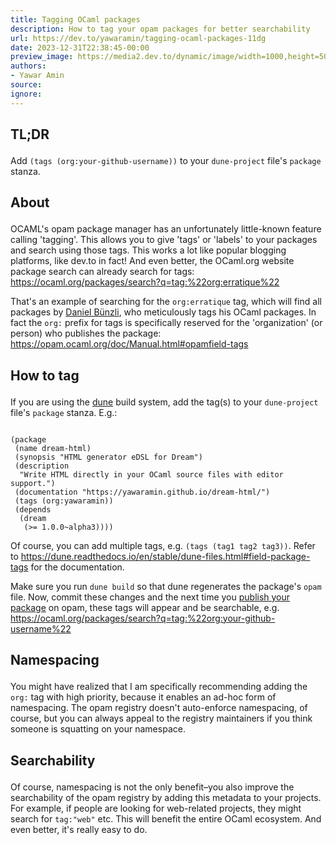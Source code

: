 ```yaml
---
title: Tagging OCaml packages
description: How to tag your opam packages for better searchability
url: https://dev.to/yawaramin/tagging-ocaml-packages-11dg
date: 2023-12-31T22:38:45-00:00
preview_image: https://media2.dev.to/dynamic/image/width=1000,height=500,fit=cover,gravity=auto,format=auto/https%3A%2F%2Fdev-to-uploads.s3.amazonaws.com%2Fuploads%2Farticles%2Frlm1xr347xxtt7q8e04d.png
authors:
- Yawar Amin
source:
ignore:
---
```


<h2>
  
  
  TL;DR
</h2>

<p>Add <code>(tags (org:your-github-username))</code> to your <code>dune-project</code> file's <code>package</code> stanza.</p>

<h2>
  
  
  About
</h2>

<p>OCAML's opam package manager has an unfortunately little-known feature calling 'tagging'. This allows you to give 'tags' or 'labels' to your packages and search using those tags. This works a lot like popular blogging platforms, like dev.to in fact! And even better, the OCaml.org website package search can already search for tags: <a href="https://ocaml.org/packages/search?q=tag:%22org:erratique%22">https://ocaml.org/packages/search?q=tag:%22org:erratique%22</a></p>

<p>That's an example of searching for the <code>org:erratique</code> tag, which will find all packages by <a href="https://erratique.ch/contact.en">Daniel Bünzli</a>, who meticulously tags his OCaml packages. In fact the <code>org:</code> prefix for tags is specifically reserved for the 'organization' (or person) who publishes the package: <a href="https://opam.ocaml.org/doc/Manual.html#opamfield-tags">https://opam.ocaml.org/doc/Manual.html#opamfield-tags</a></p>

<h2>
  
  
  How to tag
</h2>

<p>If you are using the <a href="https://dune.build/">dune</a> build system, add the tag(s) to your <code>dune-project</code> file's <code>package</code> stanza. E.g.:<br>
</p>

<div class="highlight js-code-highlight">
<pre class="highlight plaintext"><code>
(package
 (name dream-html)
 (synopsis "HTML generator eDSL for Dream")
 (description
  "Write HTML directly in your OCaml source files with editor support.")
 (documentation "https://yawaramin.github.io/dream-html/")
 (tags (org:yawaramin))
 (depends
  (dream
   (&gt;= 1.0.0~alpha3))))
</code></pre>

</div>



<p>Of course, you can add multiple tags, e.g. <code>(tags (tag1 tag2 tag3))</code>. Refer to <a href="https://dune.readthedocs.io/en/stable/dune-files.html#field-package-tags">https://dune.readthedocs.io/en/stable/dune-files.html#field-package-tags</a> for the documentation.</p>

<p>Make sure you run <code>dune build</code> so that dune regenerates the package's <code>opam</code> file. Now, commit these changes and the next time you <a href="https://ocaml.org/docs/publishing-packages-w-dune">publish your package</a> on opam, these tags will appear and be searchable, e.g. <a href="https://ocaml.org/packages/search?q=tag:%22org:your-github-username%22">https://ocaml.org/packages/search?q=tag:%22org:your-github-username%22</a></p>

<h2>
  
  
  Namespacing
</h2>

<p>You might have realized that I am specifically recommending adding the <code>org:</code> tag with high priority, because it enables an ad-hoc form of namespacing. The opam registry doesn't auto-enforce namespacing, of course, but you can always appeal to the registry maintainers if you think someone is squatting on your namespace.</p>

<h2>
  
  
  Searchability
</h2>

<p>Of course, namespacing is not the only benefit–you also improve the searchability of the opam registry by adding this metadata to your projects. For example, if people are looking for web-related projects, they might search for <code>tag:"web"</code> etc. This will benefit the entire OCaml ecosystem. And even better, it's really easy to do.</p>


